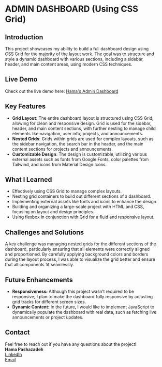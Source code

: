 # ADMIN DASHBOARD (Using CSS Grid)

## Introduction
This project showcases my ability to build a full dashboard design using CSS Grid for the majority of the layout work. The goal was to structure and style a dynamic dashboard with various sections, including a sidebar, header, and main content areas, using modern CSS techniques.

## Live Demo
Check out the live demo here: [Hama's Admin Dashboard](https://hamacodes.github.io/odin-admin-dashboard/)

## Key Features
- **Grid Layout:** The entire dashboard layout is structured using CSS Grid, allowing for clean and responsive design. Grid is used for the sidebar, header, and main content sections, with further nesting to manage child elements like navigation, user info, projects, and announcements.
- **Nested Grids:** Grids within grids are used for complex layouts, such as the sidebar navigation, the search bar in the header, and the main content sections for projects and announcements.
- **Customizable Design:** The design is customizable, utilizing various external assets such as fonts from Google Fonts, color palettes from Tailwind, and icons from Material Design Icons.

## What I Learned
- Effectively using CSS Grid to manage complex layouts.
- Nesting grid containers to build out different sections of a dashboard.
- Implementing external assets like fonts and icons to enhance the design.
- Building and organizing a large-scale project with HTML and CSS, focusing on layout and design principles.
- Using flexbox in conjunction with Grid for a fluid and responsive layout.

## Challenges and Solutions
A key challenge was managing nested grids for the different sections of the dashboard, particularly ensuring that all elements were correctly aligned and proportioned. By carefully applying background colors and borders during the layout process, I was able to visualize the grid better and ensure that all components fit seamlessly.

## Future Enhancements
- **Responsiveness:** Although this project wasn't required to be responsive, I plan to make the dashboard fully responsive by adjusting grid tracks for different screen sizes.
- **Dynamic Content:** In the future, I would like to implement JavaScript to dynamically populate the dashboard with real data, such as fetching live announcements or project updates.

## Contact
Feel free to reach out if you have any questions about the project!  
**Hama Pashazadeh**  
[LinkedIn](https://linkedin.com/in/pashazad)  
[Email](mailto:pashazad@msu.edu)
